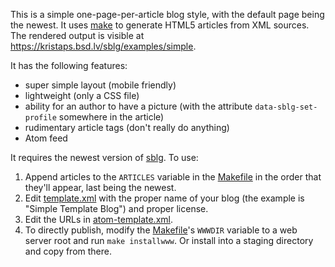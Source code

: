 This is a simple one-page-per-article blog style, with the default page
being the newest.  It uses [make](https://man.openbsd.org/make.1) to
generate HTML5 articles from XML sources.  The rendered output is visible at
https://kristaps.bsd.lv/sblg/examples/simple.

It has the following features:

- super simple layout (mobile friendly)
- lightweight (only a CSS file)
- ability for an author to have a picture (with the attribute
  `data-sblg-set-profile` somewhere in the article)
- rudimentary article tags (don't really do anything)
- Atom feed

It requires the newest version of [sblg](https://kristaps.bsd.lv/sblg).
To use:

1. Append articles to the `ARTICLES` variable in the
	[Makefile](Makefile) in the order that they'll appear, last
	being the newest.
2. Edit [template.xml](template.xml) with the proper name of your blog
	(the example is "Simple Template Blog") and proper license.
3. Edit the URLs in [atom-template.xml](atom-template.xml).
4. To directly publish, modify the [Makefile](Makefile)'s `WWWDIR`
	variable to a web server root and run `make installwww`.  Or
	install into a staging directory and copy from there.
